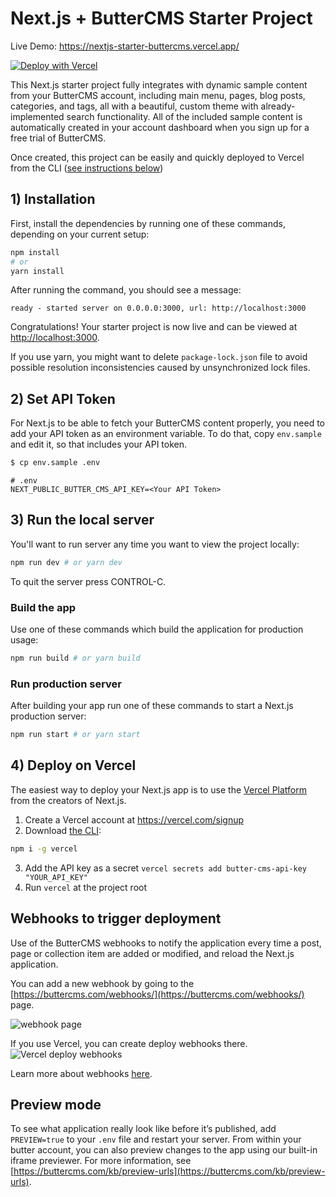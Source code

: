 # Next.js + ButterCMS Starter Project
Live Demo: https://nextjs-starter-buttercms.vercel.app/

[![Deploy with Vercel](https://vercel.com/button)](https://vercel.com/new/clone?repository-url=https%3A%2F%2Fgithub.com%2FButterCMS%2Fnextjs-starter-buttercms)


This Next.js starter project fully integrates with dynamic sample content from your ButterCMS account, including main menu, pages, blog posts, categories, and tags, all with a beautiful, custom theme with already-implemented search functionality. All of the included sample content is automatically created in your account dashboard when you sign up for a free trial of ButterCMS.

Once created, this project can be easily and quickly deployed to Vercel from the CLI ([see instructions below](#deploy-on-vercel))


## 1) Installation

First, install the dependencies by running one of these commands, depending on your current setup:
```bash
npm install
# or
yarn install
```
After running the command, you should see a message:
```
ready - started server on 0.0.0.0:3000, url: http://localhost:3000
```
Congratulations! Your starter project is now live and can be viewed at [http://localhost:3000](http://localhost:3000).

If you use yarn, you might want to delete `package-lock.json` file to avoid possible  resolution inconsistencies caused by unsynchronized lock files.

## 2) Set API Token

For Next.js to be able to fetch your ButterCMS content properly, you need to add your API token as an environment variable. To do that, copy `env.sample` and edit it, so that includes your API token.

```bash
$ cp env.sample .env
```
```
# .env
NEXT_PUBLIC_BUTTER_CMS_API_KEY=<Your API Token>
```

## 3) Run the local server
You'll want to run server any time you want to view the project locally:

```bash
npm run dev # or yarn dev
```

To quit the server press CONTROL-C.

### Build the app
Use one of these commands which build the application for production usage:

```bash
npm run build # or yarn build
```

### Run production server
After building your app run one of these commands to start a Next.js production server:

```bash
npm run start # or yarn start
```

## 4) Deploy on Vercel

The easiest way to deploy your Next.js app is to use the [Vercel Platform](https://vercel.com/new?utm_medium=default-template&filter=next.js&utm_source=create-next-app&utm_campaign=create-next-app-readme) from the creators of Next.js.

1. Create a Vercel account at https://vercel.com/signup
2. Download [the CLI](https://vercel.com/download):
```bash
npm i -g vercel
```
3. Add the API key as a secret `vercel secrets add butter-cms-api-key "YOUR_API_KEY"`
4. Run `vercel` at the project root

## Webhooks to trigger deployment

Use of the ButterCMS webhooks to notify the application every time a post, page or collection item are added or modified, and reload the Next.js application.

You can add a new webhook by going to the [https://buttercms.com/webhooks/](https://buttercms.com/webhooks/) page.

![webhook page](https://cdn.buttercms.com/ixt8yfOsSgWLlwc0eis1)

If you use Vercel, you can create deploy webhooks there. ![Vercel deploy webhooks](https://cdn.buttercms.com/bPIzuIXTleK7h4Kx3X4L)

Learn more about webhooks [here](https://buttercms.com/docs/api/#webhooks).

## Preview mode
To see what application really look like before it’s published, add `PREVIEW=true` to your `.env` file and restart your server. From within your butter account, you can also preview changes to the app using our built-in iframe previewer. For more information, see [https://buttercms.com/kb/preview-urls](https://buttercms.com/kb/preview-urls).
